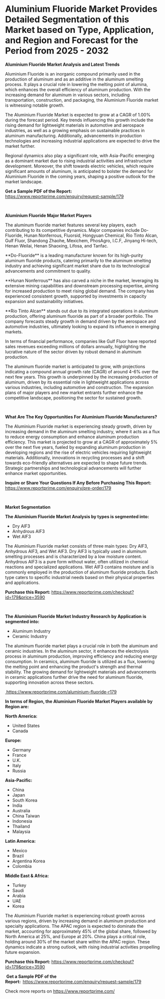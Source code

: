 <p><h1>Aluminium Fluoride Market Provides Detailed Segmentation of this Market based on Type, Application, and Region and Forecast for the Period from 2025 - 2032</h1></p><p><strong>Aluminium Fluoride Market Analysis and Latest Trends</strong></p>
<p><p>Aluminium Fluoride is an inorganic compound primarily used in the production of aluminum and as an additive in the aluminum smelting process. It plays a crucial role in lowering the melting point of alumina, which enhances the overall efficiency of aluminum production. With the increasing demand for aluminum in various sectors, including transportation, construction, and packaging, the Aluminium Fluoride market is witnessing notable growth.</p><p>The Aluminium Fluoride Market is expected to grow at a CAGR of 1.00% during the forecast period. Key trends influencing this growth include the rising demand for lightweight materials in automotive and aerospace industries, as well as a growing emphasis on sustainable practices in aluminum manufacturing. Additionally, advancements in production technologies and increasing industrial applications are expected to drive the market further. </p><p>Regional dynamics also play a significant role, with Asia-Pacific emerging as a dominant market due to rising industrial activities and infrastructure development. Moreover, the shift towards electric vehicles, which require significant amounts of aluminum, is anticipated to bolster the demand for Aluminium Fluoride in the coming years, shaping a positive outlook for the market landscape.</p></p>
<p><strong>Get a Sample PDF of the Report:&nbsp;</strong> <a href="https://www.reportprime.com/enquiry/request-sample/179?utm_campaign=2210&utm_medium=2&utm_source=Github&utm_content=ia&utm_term=18032025&utm_id=aluminium-fluoride">https://www.reportprime.com/enquiry/request-sample/179</a></p>
<p>&nbsp;</p>
<p><strong>Aluminium Fluoride Major Market Players</strong></p>
<p><p>The aluminum fluoride market features several key players, each contributing to its competitive dynamics. Major companies include Do-Fluoride, Hunan Nonferrous, Fluorsid, Hongyuan Chemical, Rio Tinto Alcan, Gulf Fluor, Shandong Zhaohe, Mexichem, PhosAgro, I.C.F, Jinyang Hi-tech, Henan Weilai, Henan Shaoxing, Lifosa, and Tanfac.</p><p>**Do-Fluoride** is a leading manufacturer known for its high-purity aluminum fluoride products, catering primarily to the aluminum smelting industry and achieving significant market share due to its technological advancements and commitment to quality.</p><p>**Hunan Nonferrous** has also carved a niche in the market, leveraging its extensive mining capabilities and downstream processing expertise, aiming for increased production to meet rising global demand. The company has experienced consistent growth, supported by investments in capacity expansion and sustainability initiatives.</p><p>**Rio Tinto Alcan** stands out due to its integrated operations in aluminum production, offering aluminum fluoride as part of a broader portfolio. The company forecasts steady growth in demand driven by the aerospace and automotive industries, ultimately looking to expand its influence in emerging markets.</p><p>In terms of financial performance, companies like Gulf Fluor have reported sales revenues exceeding millions of dollars annually, highlighting the lucrative nature of the sector driven by robust demand in aluminum production.</p><p>The aluminum fluoride market is anticipated to grow, with projections indicating a compound annual growth rate (CAGR) of around 4-6% over the next few years. This growth is underpinned by the increasing production of aluminum, driven by its essential role in lightweight applications across various industries, including automotive and construction. The expansion plans of major players and new market entrants further enhance the competitive landscape, positioning the sector for sustained growth.</p></p>
<p>&nbsp;</p>
<p><strong>What Are The Key Opportunities For Aluminium Fluoride Manufacturers?</strong></p>
<p><p>The Aluminium Fluoride market is experiencing steady growth, driven by increasing demand in the aluminum smelting industry, where it acts as a flux to reduce energy consumption and enhance aluminum production efficiency. This market is projected to grow at a CAGR of approximately 5% over the next five years, fueled by expanding aluminum production in developing regions and the rise of electric vehicles requiring lightweight materials. Additionally, innovations in recycling processes and a shift towards eco-friendly alternatives are expected to shape future trends. Strategic partnerships and technological advancements will further enhance market opportunities.</p></p>
<p><strong>Inquire or Share Your Questions If Any Before Purchasing This Report:</strong> <a href="https://www.reportprime.com/enquiry/pre-order/179?utm_campaign=2210&utm_medium=2&utm_source=Github&utm_content=ia&utm_term=18032025&utm_id=aluminium-fluoride">https://www.reportprime.com/enquiry/pre-order/179</a></p>
<p>&nbsp;</p>
<p><strong>Market Segmentation</strong></p>
<p><strong>The Aluminium Fluoride Market Analysis by types is segmented into:</strong></p>
<p><ul><li>Dry AlF3</li><li>Anhydrous AlF3</li><li>Wet AlF3</li></ul></p>
<p><p>The Aluminium Fluoride market consists of three main types: Dry AlF3, Anhydrous AlF3, and Wet AlF3. Dry AlF3 is typically used in aluminum smelting processes and is characterized by a low moisture content. Anhydrous AlF3 is a pure form without water, often utilized in chemical reactions and specialized applications. Wet AlF3 contains moisture and is commonly employed in the production of aluminum fluoride products. Each type caters to specific industrial needs based on their physical properties and applications.</p></p>
<p><strong>Purchase this Report:&nbsp;</strong><a href="https://www.reportprime.com/checkout?id=179&price=3590&utm_campaign=2210&utm_medium=2&utm_source=Github&utm_content=ia&utm_term=18032025&utm_id=aluminium-fluoride">https://www.reportprime.com/checkout?id=179&price=3590</a></p>
<p>&nbsp;</p>
<p><strong>The Aluminium Fluoride Market Industry Research by Application is segmented into:</strong></p>
<p><ul><li>Aluminum Industry</li><li>Ceramic Industry</li></ul></p>
<p><p>The aluminum fluoride market plays a crucial role in both the aluminum and ceramic industries. In the aluminum sector, it enhances the electrolysis process in aluminum production, improving efficiency and reducing energy consumption. In ceramics, aluminum fluoride is utilized as a flux, lowering the melting point and enhancing the product's strength and thermal stability. The growing demand for lightweight materials and advancements in ceramic applications further drive the need for aluminum fluoride, supporting innovation across these sectors.</p></p>
<p><a href="https://www.reportprime.com/aluminium-fluoride-r179?utm_campaign=2210&utm_medium=2&utm_source=Github&utm_content=ia&utm_term=18032025&utm_id=aluminium-fluoride">&nbsp;https://www.reportprime.com/aluminium-fluoride-r179</a></p>
<p><strong>In terms of Region, the Aluminium Fluoride Market Players available by Region are:</strong></p>
<p>
    <p> <strong> North America: </strong>
        <ul>
            <li>United States</li>
            <li>Canada</li>
        </ul>
        </p> 
    <p> <strong> Europe: </strong>
        <ul>
            <li>Germany</li>
            <li>France</li>
            <li>U.K.</li>
            <li>Italy</li>
            <li>Russia</li>
        </ul>
        </p> 
    <p> <strong> Asia-Pacific: </strong>
        <ul>
            <li>China</li>
            <li>Japan</li>
            <li>South Korea</li>
            <li>India</li>
            <li>Australia</li>
            <li>China Taiwan</li>
            <li>Indonesia</li>
            <li>Thailand</li>
            <li>Malaysia</li>
        </ul>
        </p> 
    <p> <strong> Latin America: </strong>
        <ul>
            <li>Mexico</li>
            <li>Brazil</li>
            <li>Argentina Korea</li>
            <li>Colombia</li>
        </ul>
        </p> 
    <p> <strong> Middle East & Africa: </strong>
        <ul>
            <li>Turkey</li>
            <li>Saudi</li>
            <li>Arabia</li>
            <li>UAE</li>
            <li>Korea</li>
        </ul>
    </p>
    </p>
<p><p>The Aluminium Fluoride market is experiencing robust growth across various regions, driven by increasing demand in aluminum production and specialty applications. The APAC region is expected to dominate the market, accounting for approximately 45% of the global share, followed by North America at 25%, and Europe at 20%. China plays a critical role, holding around 30% of the market share within the APAC region. These dynamics indicate a strong outlook, with rising industrial activities propelling future expansion.</p></p>
<p><strong>Purchase this Report: </strong><a href="https://www.reportprime.com/checkout?id=179&price=3590&utm_campaign=2210&utm_medium=2&utm_source=Github&utm_content=ia&utm_term=18032025&utm_id=aluminium-fluoride">https://www.reportprime.com/checkout?id=179&price=3590</a></p>
<p>&nbsp;<strong>Get a Sample PDF of the Report:&nbsp;&nbsp;</strong><a href="https://www.reportprime.com/enquiry/request-sample/179?utm_campaign=2210&utm_medium=2&utm_source=Github&utm_content=ia&utm_term=18032025&utm_id=aluminium-fluoride">https://www.reportprime.com/enquiry/request-sample/179</a></p>
<p><strong></strong></p>
<p>Check more reports on <a href="https://www.reportprime.com/?utm_campaign=2210&utm_medium=2&utm_source=Github&utm_content=ia&utm_term=18032025&utm_id=aluminium-fluoride">https://www.reportprime.com/</a></p>